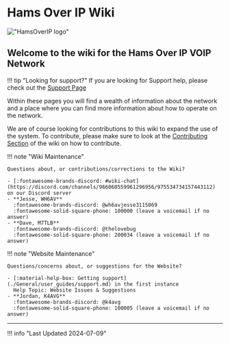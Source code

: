 # Hams Over IP Wiki

!["HamsOverIP logo"](https://hamsoverip.com/static/media/banner.fd512c01e82a6f4ed378.webp)

## Welcome to the wiki for the Hams Over IP VOIP Network

!!! tip "Looking for support?"
    If you are looking for Support help, please check out the [Support Page](./General/user_guides/support.md)

Within these pages you will find a wealth of information about the network and a place where you can find more information about how to operate on the network.

We are of course looking for contributions to this wiki to expand the use of the system. To contribute, please make sure to look at the [Contributing Section](./wiki/overview.md) of the wiki on how to contribute.

<div class="grid" markdown>

!!! note "Wiki Maintenance"

    Questions about, or contributions/corrections to the Wiki?

    - [:fontawesome-brands-discord: #wiki-chat](https://discord.com/channels/966060559961296956/975534734157443112) on our Discord server
    - **Jesse, WH6AV**  
      :fontawesome-brands-discord: @wh6avjesse3115069  
      :fontawesome-solid-square-phone: 100000 (leave a voicemail if no answer)
    - **Dave, M7TLB**  
      :fontawesome-brands-discord: @thelovebug  
      :fontawesome-solid-square-phone: 200034 (leave a voicemail if no answer)

!!! note "Website Maintenance"

    Questions/concerns about, or suggestions for the Website?

    - [:material-help-box: Getting support](./General/user_guides/support.md) in the first instance  
      Help Topic: Website Issues & Suggestions
    - **Jordan, K4AVG**  
      :fontawesome-brands-discord: @k4avg  
      :fontawesome-solid-square-phone: 100005 (leave a voicemail if no answer)

</div>

----

!!! info "Last Updated 2024-07-09"
